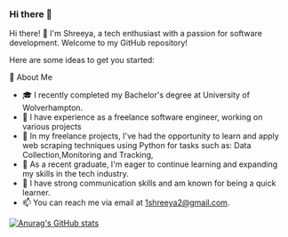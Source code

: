 ### Hi there 👋

Hi there! 👋 I'm Shreeya, a tech enthusiast with a passion for software development. Welcome to my GitHub repository!

Here are some ideas to get you started:

🚀 About Me

- 🎓 I recently completed my Bachelor's degree at University of Wolverhampton.
- 💼 I have experience as a freelance software engineer, working on various projects
- 🔭 In my freelance projects, I've had the opportunity to learn and apply web scraping techniques using Python for tasks such as: Data Collection,Monitoring and Tracking,
- 🌱 As a recent graduate, I'm eager to continue learning and expanding my skills in the tech industry.
- 💬 I have strong communication skills and am known for being a quick learner.
- 📫 You can reach me via email at 1shreeya2@gmail.com.

[![Anurag's GitHub stats](https://github-readme-stats.vercel.app/api?username=anuraghazra)](https://github.com/anuraghazra/github-readme-stats)
